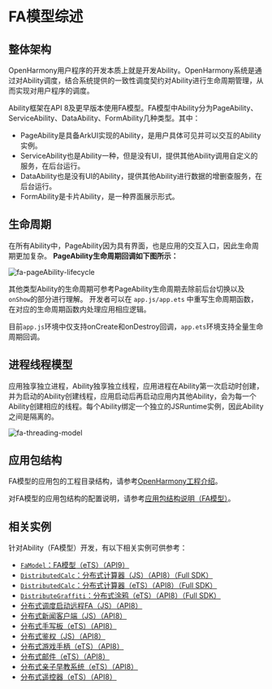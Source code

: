 # FA模型综述

## 整体架构
OpenHarmony用户程序的开发本质上就是开发Ability。OpenHarmony系统是通过对Ability调度，结合系统提供的一致性调度契约对Ability进行生命周期管理，从而实现对用户程序的调度。

Ability框架在API 8及更早版本使用FA模型。FA模型中Ability分为PageAbility、ServiceAbility、DataAbility、FormAbility几种类型。其中：
- PageAbility是具备ArkUI实现的Ability，是用户具体可见并可以交互的Ability实例。
- ServiceAbility也是Ability一种，但是没有UI，提供其他Ability调用自定义的服务，在后台运行。
- DataAbility也是没有UI的Ability，提供其他Ability进行数据的增删查服务，在后台运行。
- FormAbility是卡片Ability，是一种界面展示形式。

## 生命周期

在所有Ability中，PageAbility因为具有界面，也是应用的交互入口，因此生命周期更加复杂。
**PageAbility生命周期回调如下图所示：**

![fa-pageAbility-lifecycle](figures/fa-pageAbility-lifecycle.png)

其他类型Ability的生命周期可参考PageAbility生命周期去除前后台切换以及`onShow`的部分进行理解。
开发者可以在 `app.js/app.ets` 中重写生命周期函数，在对应的生命周期函数内处理应用相应逻辑。

目前`app.js`环境中仅支持onCreate和onDestroy回调，`app.ets`环境支持全量生命周期回调。


## 进程线程模型
应用独享独立进程，Ability独享独立线程，应用进程在Ability第一次启动时创建，并为启动的Ability创建线程，应用启动后再启动应用内其他Ability，会为每一个Ability创建相应的线程。每个Ability绑定一个独立的JSRuntime实例，因此Ability之间是隔离的。

![fa-threading-model](figures/fa-threading-model.png)

## 应用包结构

FA模型的应用包的工程目录结构，请参考[OpenHarmony工程介绍](https://developer.harmonyos.com/cn/docs/documentation/doc-guides/ohos-project-overview-0000001218440650#section4154183910141)。

对FA模型的应用包结构的配置说明，请参考[应用包结构说明（FA模型）](../quick-start/package-structure.md)。



## 相关实例

针对Ability（FA模型）开发，有以下相关实例可供参考：

- [`FaModel`：FA模型（eTS）（API9）](https://gitee.com/openharmony/applications_app_samples/tree/master/ability/FaModel)
- [`DistributedCalc`：分布式计算器（JS）（API8）（Full SDK）](https://gitee.com/openharmony/applications_app_samples/tree/master/common/DistributeCalc)
- [`DistributedCalc`：分布式计算器（eTS）（API8）（Full SDK）](https://gitee.com/openharmony/applications_app_samples/tree/master/Preset/DistributeCalc)
- [`DistributeGraffiti`：分布式涂鸦（eTS）（API8）（Full SDK）](https://gitee.com/openharmony/applications_app_samples/tree/master/ability/DistributedGraffiti)
- [分布式调度启动远程FA（JS）（API8）](https://gitee.com/openharmony/codelabs/tree/master/Distributed/RemoteStartFA)
- [分布式新闻客户端（JS）（API8）](https://gitee.com/openharmony/codelabs/tree/master/Distributed/NewsDemo)
- [分布式手写板（eTS）（API8）](https://gitee.com/openharmony/codelabs/tree/master/Distributed/DistributeDatabaseDrawEts)
- [分布式鉴权（JS）（API8）](https://gitee.com/openharmony/codelabs/tree/master/Distributed/GameAuthOpenH)
- [分布式游戏手柄（eTS）（API8）](https://gitee.com/openharmony/codelabs/tree/master/Distributed/HandleGameApplication)
- [分布式邮件（eTS）（API8）](https://gitee.com/openharmony/codelabs/tree/master/Distributed/OHMailETS)
- [分布式亲子早教系统（eTS）（API8）](https://gitee.com/openharmony/codelabs/tree/master/Distributed/OpenHarmonyPictureGame)
- [分布式遥控器（eTS）（API8）](https://gitee.com/openharmony/codelabs/tree/master/Distributed/RemoteControllerETS)